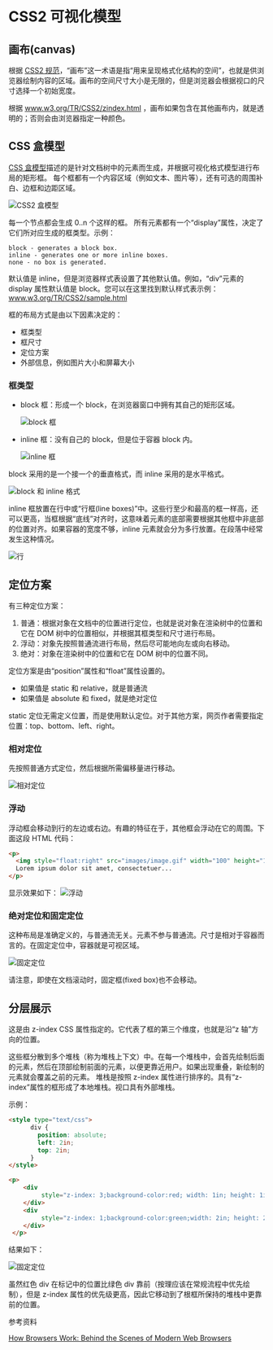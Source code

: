 # CSS2 可视化模型

## 画布(canvas)

根据 [CSS2 规范](http://www.w3.org/TR/CSS21/intro.html#processing-model)，“画布”这一术语是指“用来呈现格式化结构的空间”，也就是供浏览器绘制内容的区域。画布的空间尺寸大小是无限的，但是浏览器会根据视口的尺寸选择一个初始宽度。

根据 www.w3.org/TR/CSS2/zindex.html ，画布如果包含在其他画布内，就是透明的；否则会由浏览器指定一种颜色。

## CSS 盒模型

[CSS 盒模型](http://www.w3.org/TR/CSS2/box.html)描述的是针对文档树中的元素而生成，并根据可视化格式模型进行布局的矩形框。
每个框都有一个内容区域（例如文本、图片等），还有可选的周围补白、边框和边距区域。

![CSS2 盒模型](https://github.com/tzstone/MarkdownPhotos/raw/master/CSS2%20%E6%A1%86%E6%A8%A1%E5%9E%8B.jpg)

每一个节点都会生成 0..n 个这样的框。
所有元素都有一个“display”属性，决定了它们所对应生成的框类型。示例：

```code
block - generates a block box.
inline - generates one or more inline boxes.
none - no box is generated.
```

默认值是 inline，但是浏览器样式表设置了其他默认值。例如，“div”元素的 display 属性默认值是 block。您可以在这里找到默认样式表示例：www.w3.org/TR/CSS2/sample.html

框的布局方式是由以下因素决定的：

- 框类型
- 框尺寸
- 定位方案
- 外部信息，例如图片大小和屏幕大小

### 框类型

- block 框：形成一个 block，在浏览器窗口中拥有其自己的矩形区域。

  ![block 框](https://github.com/tzstone/MarkdownPhotos/raw/master/block%20%E6%A1%86.png)

- inline 框：没有自己的 block，但是位于容器 block 内。

  ![inline 框](https://github.com/tzstone/MarkdownPhotos/raw/master/inline%20%E6%A1%86.png)

block 采用的是一个接一个的垂直格式，而 inline 采用的是水平格式。

![block 和 inline 格式](https://github.com/tzstone/MarkdownPhotos/raw/master/block%20%E5%92%8C%20inline%20%E6%A0%BC%E5%BC%8F.png)

inline 框放置在行中或“行框(line boxes)”中。这些行至少和最高的框一样高，还可以更高，当框根据“底线”对齐时，这意味着元素的底部需要根据其他框中非底部的位置对齐。如果容器的宽度不够，inline 元素就会分为多行放置。在段落中经常发生这种情况。

![行](https://github.com/tzstone/MarkdownPhotos/raw/master/%E8%A1%8C.png)

## 定位方案

有三种定位方案：

1. 普通：根据对象在文档中的位置进行定位，也就是说对象在渲染树中的位置和它在 DOM 树中的位置相似，并根据其框类型和尺寸进行布局。
2. 浮动：对象先按照普通流进行布局，然后尽可能地向左或向右移动。
3. 绝对：对象在渲染树中的位置和它在 DOM 树中的位置不同。

定位方案是由“position”属性和“float”属性设置的。

- 如果值是 static 和 relative，就是普通流
- 如果值是 absolute 和 fixed，就是绝对定位

static 定位无需定义位置，而是使用默认定位。对于其他方案，网页作者需要指定位置：top、bottom、left、right。

### 相对定位

先按照普通方式定位，然后根据所需偏移量进行移动。

![相对定位](https://github.com/tzstone/MarkdownPhotos/raw/master/%E7%9B%B8%E5%AF%B9%E5%AE%9A%E4%BD%8D.png)

### 浮动

浮动框会移动到行的左边或右边。有趣的特征在于，其他框会浮动在它的周围。下面这段 HTML 代码：

```html
<p>
  <img style="float:right" src="images/image.gif" width="100" height="100" />
  Lorem ipsum dolor sit amet, consectetuer...
</p>
```

显示效果如下：
![浮动](https://github.com/tzstone/MarkdownPhotos/raw/master/%E6%B5%AE%E5%8A%A8.png)

### 绝对定位和固定定位

这种布局是准确定义的，与普通流无关。元素不参与普通流。尺寸是相对于容器而言的。在固定定位中，容器就是可视区域。

![固定定位](https://github.com/tzstone/MarkdownPhotos/raw/master/%E5%9B%BA%E5%AE%9A%E5%AE%9A%E4%BD%8D.png)

请注意，即使在文档滚动时，固定框(fixed box)也不会移动。

## 分层展示

这是由 z-index CSS 属性指定的。它代表了框的第三个维度，也就是沿“z 轴”方向的位置。

这些框分散到多个堆栈（称为堆栈上下文）中。在每一个堆栈中，会首先绘制后面的元素，然后在顶部绘制前面的元素，以便更靠近用户。如果出现重叠，新绘制的元素就会覆盖之前的元素。
堆栈是按照 z-index 属性进行排序的。具有“z-index”属性的框形成了本地堆栈。视口具有外部堆栈。

示例：

```html
<style type="text/css">
      div {
        position: absolute;
        left: 2in;
        top: 2in;
      }
</style>

<p>
    <div
         style="z-index: 3;background-color:red; width: 1in; height: 1in; ">
    </div>
    <div
         style="z-index: 1;background-color:green;width: 2in; height: 2in;">
    </div>
 </p>
```

结果如下：

![固定定位](https://github.com/tzstone/MarkdownPhotos/raw/master/%E5%9B%BA%E5%AE%9A%E5%AE%9A%E4%BD%8D1.png)

虽然红色 div 在标记中的位置比绿色 div 靠前（按理应该在常规流程中优先绘制），但是 z-index 属性的优先级更高，因此它移动到了根框所保持的堆栈中更靠前的位置。

参考资料

[How Browsers Work: Behind the Scenes of Modern Web Browsers](https://www.html5rocks.com/zh/tutorials/internals/howbrowserswork/)
